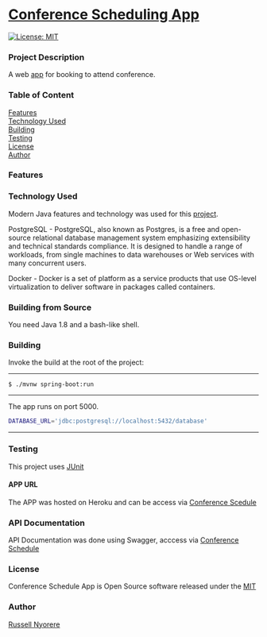 # [Conference Scheduling App](https://conf-schedule.com/)

[![License: MIT](https://img.shields.io/badge/License-MIT-yellow.svg)](https://opensource.org/licenses/MIT)

### Project Description

A web [app](https://conf-schedule.com/) for booking to attend conference.

### Table of Content

[Features](#features)<br/>
[Technology Used](#technology-used)<br/>
[Building](#building)<br/>
[Testing](#testing)<br/>
[License](#license)<br/>
[Author](#author)

### Features


### Technology Used

Modern Java features and technology was used for this [project](https://conf-schedule.com/).

PostgreSQL - PostgreSQL, also known as Postgres, is a free and open-source relational database management system emphasizing extensibility and technical standards compliance. It is designed to handle a range of workloads, from single machines to data warehouses or Web services with many concurrent users.

Docker - Docker is a set of platform as a service products that use OS-level virtualization to deliver software in packages called containers.

### Building from Source
You need Java 1.8 and a bash-like shell.

### Building
Invoke the build at the root of the project:

----
    $ ./mvnw spring-boot:run
----

The app runs on port 5000.


```bash
DATABASE_URL='jdbc:postgresql://localhost:5432/database'
```


---

### Testing

This project uses [JUnit](https://junit.org/junit5/)

#### APP URL

The APP was hosted on Heroku and can be access via [Conference Scedule](https://conf-schedule.herokuapp.com/)

### API Documentation

API Documentation was done using Swagger, acccess via [Conference Schedule](https://conf-schedule.com/api-doc/)

### License

Conference Schedule App is Open Source software released under the [MIT](https://opensource.org/licenses/MIT)

### Author

[Russell Nyorere](https://neorusse.github.io/)
